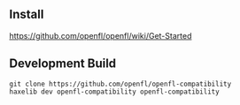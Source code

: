 Install
-------

https://github.com/openfl/openfl/wiki/Get-Started


Development Build
-----------------

    git clone https://github.com/openfl/openfl-compatibility
    haxelib dev openfl-compatibility openfl-compatibility
